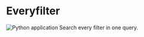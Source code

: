 # Everyfilter
![Python application](https://github.com/Tangibleidea/Everyfilter/workflows/Python%20application/badge.svg)
Search every filter in one query.
